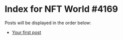 # Index for NFT World #4169
Posts will be displayed in the order below:

- [Your first post](./001-first.md)

